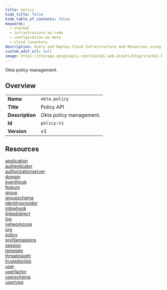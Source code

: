 ```yaml
---
title: policy
hide_title: false
hide_table_of_contents: false
keywords:
  - stackql
  - infrastructure-as-code
  - configuration-as-data
  - cloud inventory
description: Query and Deploy Cloud Infrastructure and Resources using SQL
custom_edit_url: null
image: https://storage.googleapis.com/stackql-web-assets/blog/stackql-blog-post-featured-image.png
---
```

Okta policy management.  
    

## Overview
<table><tbody>
<tr><td><b>Name</b></td><td><code>okta.policy</code></td></tr>
<tr><td><b>Title</b></td><td>Policy API</td></tr>
<tr><td><b>Description</b></td><td>Okta policy management.</td></tr>
<tr><td><b>Id</b></td><td><code>policy:v1</code></td></tr>
<tr><td><b>Version</b></td><td>v1</td></tr>
</tbody></table>

## Resources
<div class="row">
<div class="providerDocColumn">
<a href="/docs/providers/okta/policy/application">application</a><br />
<a href="/docs/providers/okta/policy/authenticator">authenticator</a><br />
<a href="/docs/providers/okta/policy/authorizationserver">authorizationserver</a><br />
<a href="/docs/providers/okta/policy/domain">domain</a><br />
<a href="/docs/providers/okta/policy/eventhook">eventhook</a><br />
<a href="/docs/providers/okta/policy/feature">feature</a><br />
<a href="/docs/providers/okta/policy/group">group</a><br />
<a href="/docs/providers/okta/policy/groupschema">groupschema</a><br />
<a href="/docs/providers/okta/policy/identityprovider">identityprovider</a><br />
<a href="/docs/providers/okta/policy/inlinehook">inlinehook</a><br />
<a href="/docs/providers/okta/policy/linkedobject">linkedobject</a><br />
<a href="/docs/providers/okta/policy/log">log</a><br />
</div>
<div class="providerDocColumn">
<a href="/docs/providers/okta/policy/networkzone">networkzone</a><br />
<a href="/docs/providers/okta/policy/org">org</a><br />
<a href="/docs/providers/okta/policy/policy">policy</a><br />
<a href="/docs/providers/okta/policy/profilemapping">profilemapping</a><br />
<a href="/docs/providers/okta/policy/session">session</a><br />
<a href="/docs/providers/okta/policy/template">template</a><br />
<a href="/docs/providers/okta/policy/threatinsight">threatinsight</a><br />
<a href="/docs/providers/okta/policy/trustedorigin">trustedorigin</a><br />
<a href="/docs/providers/okta/policy/user">user</a><br />
<a href="/docs/providers/okta/policy/userfactor">userfactor</a><br />
<a href="/docs/providers/okta/policy/userschema">userschema</a><br />
<a href="/docs/providers/okta/policy/usertype">usertype</a><br />
</div>
</div>
